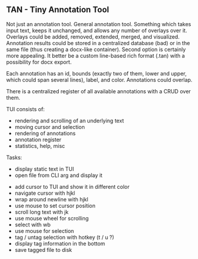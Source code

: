 ## TAN - Tiny Annotation Tool

Not just an annotation tool. General annotation tool.
Something which takes input text, keeps it unchanged,
and allows any number of overlays over it. Overlays
could be added, removed, extended, merged, and visualized.
Annotation results could be stored in a centralized database (bad)
or in the same file (thus creating a docx-like container).
Second option is certainly more appealing. It better be
a custom line-based rich format (.tan) with a possibility
for docx export.

Each annotation has an id, bounds (exactly two of them,
lower and upper, which could span several lines), label, and color.
Annotations could overlap.

There is a centralized register of all available annotations
with a CRUD over them.

TUI consists of:
- rendering and scrolling of an underlying text
- moving cursor and selection
- rendering of annotations
- annotation register
- statistics, help, misc

Tasks:
+ display static text in TUI
+ open file from CLI arg and display it
- add cursor to TUI and show it in different color
- navigate cursor with hjkl
- wrap around newline with hjkl
- use mouse to set cursor position
- scroll long text with jk
- use mouse wheel for scrolling
- select with wb
- use mouse for selection
- tag / untag selection with hotkey (t / u ?)
- display tag information in the bottom
- save tagged file to disk
